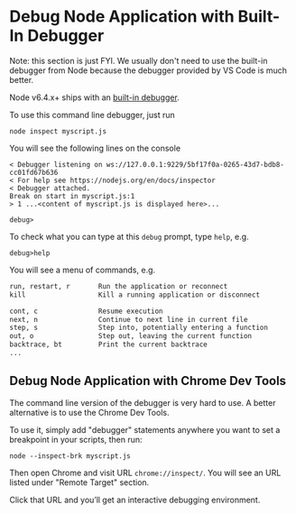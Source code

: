 # Debug Node Application with Built-In Debugger

Note: this section is just FYI. We usually don't need to use the built-in debugger from Node because the debugger provided by VS Code is much better.

Node v6.4.x+ ships with an [built-in debugger](https://nodejs.org/api/debugger.html). 

To use this command line debugger, just run

```shell
node inspect myscript.js
```

You will see the following lines on the console

```shell
< Debugger listening on ws://127.0.0.1:9229/5bf17f0a-0265-43d7-bdb8-cc01fd67b636
< For help see https://nodejs.org/en/docs/inspector
< Debugger attached.
Break on start in myscript.js:1
> 1 ...<content of myscript.js is displayed here>...

debug>
```

To check what you can type at this `debug` prompt, type `help`, e.g.

```shell
debug>help
```

You will see a menu of commands, e.g.

```txt
run, restart, r       Run the application or reconnect
kill                  Kill a running application or disconnect

cont, c               Resume execution
next, n               Continue to next line in current file
step, s               Step into, potentially entering a function
out, o                Step out, leaving the current function
backtrace, bt         Print the current backtrace
...
```

## Debug Node Application with Chrome Dev Tools

The command line version of the debugger is very hard to use. A better alternative is to use the Chrome Dev Tools.

To use it, simply add "debugger" statements anywhere you want to set a breakpoint in your scripts, then run:

```shell
node --inspect-brk myscript.js
```

Then open Chrome and visit URL `chrome://inspect/`. You will see an URL listed under "Remote Target" section.

Click that URL and you’ll get an interactive debugging environment.